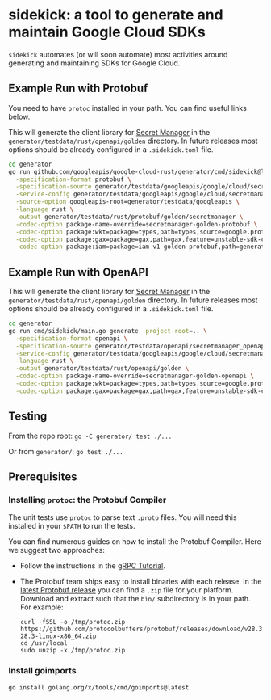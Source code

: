 # sidekick: a tool to generate and maintain Google Cloud SDKs

`sidekick` automates (or will soon automate) most activities around generating
and maintaining SDKs for Google Cloud.

## Example Run with Protobuf

You need to have `protoc` installed in your path. You can find useful links
below.

This will generate the client library for [Secret Manager] in the
`generator/testdata/rust/openapi/golden` directory. In future releases most
options should be already configured in a `.sidekick.toml` file.

```bash
cd generator
go run github.com/googleapis/google-cloud-rust/generator/cmd/sidekick@latest generate -project-root=.. \
  -specification-format protobuf \
  -specification-source generator/testdata/googleapis/google/cloud/secretmanager/v1 \
  -service-config generator/testdata/googleapis/google/cloud/secretmanager/v1/secretmanager_v1.yaml \
  -source-option googleapis-root=generator/testdata/googleapis \
  -language rust \
  -output generator/testdata/rust/protobuf/golden/secretmanager \
  -codec-option package-name-override=secretmanager-golden-protobuf \
  -codec-option package:wkt=package=types,path=types,source=google.protobuf \
  -codec-option package:gax=package=gax,path=gax,feature=unstable-sdk-client \
  -codec-option package:iam=package=iam-v1-golden-protobuf,path=generator/testdata/rust/protobuf/golden/iam/v1,source=google.iam.v1
```

## Example Run with OpenAPI

This will generate the client library for [Secret Manager] in the
`generator/testdata/rust/openapi/golden` directory. In future releases most
options should be already configured in a `.sidekick.toml` file.

```bash
cd generator
go run cmd/sidekick/main.go generate -project-root=.. \
  -specification-format openapi \
  -specification-source generator/testdata/openapi/secretmanager_openapi_v1.json \
  -service-config generator/testdata/googleapis/google/cloud/secretmanager/v1/secretmanager_v1.yaml \
  -language rust \
  -output generator/testdata/rust/openapi/golden \
  -codec-option package-name-override=secretmanager-golden-openapi \
  -codec-option package:wkt=package=types,path=types,source=google.protobuf \
  -codec-option package:gax=package=gax,path=gax,feature=unstable-sdk-client
```

## Testing

From the repo root: `go -C generator/ test ./...`

Or from `generator/`: `go test ./...`

## Prerequisites

### Installing `protoc`: the Protobuf Compiler

The unit tests use `protoc` to parse text `.proto` files. You will need this
installed in your `$PATH` to run the tests.

You can find numerous guides on how to install the Protobuf Compiler. Here
we suggest two approaches:

- Follow the instructions in the [gRPC Tutorial].

- The Protobuf team ships easy to install binaries with each release. In the
  [latest Protobuf release][protobuf-latest] you can find a `.zip` file for
  your platform. Download and extract such that the `bin/` subdirectory is in
  your path. For example:

  ```shell
  curl -fSSL -o /tmp/protoc.zip https://github.com/protocolbuffers/protobuf/releases/download/v28.3/protoc-28.3-linux-x86_64.zip
  cd /usr/local
  sudo unzip -x /tmp/protoc.zip
  ```

### Install goimports

```shell
go install golang.org/x/tools/cmd/goimports@latest
```

[grpc tutorial]: https://grpc.io/docs/protoc-installation/
[protobuf-latest]: https://github.com/protocolbuffers/protobuf/releases/latest
[secret manager]: https://cloud.google.com/secret-manager/
